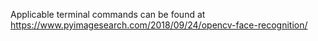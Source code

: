 Applicable terminal commands can be found at https://www.pyimagesearch.com/2018/09/24/opencv-face-recognition/
